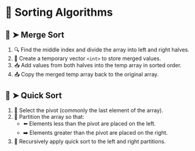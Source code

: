 <h1>🧠 Sorting Algorithms</h1>

<h2>📘 ➤ Merge Sort</h2>
<ol>
  <li>🔍 Find the middle index and divide the array into left and right halves.</li>
  <li>🧺 Create a temporary vector <code>&lt;int&gt;</code> to store merged values.</li>
  <li>📥 Add values from both halves into the temp array in sorted order.</li>
  <li>📤 Copy the merged temp array back to the original array.</li>
</ol>

<h2>📙 ➤ Quick Sort</h2>
<ol>
  <li>🎯 Select the pivot (commonly the last element of the array).</li>
  <li>
    🧩 Partition the array so that:
    <ul>
      <li>⬅️ Elements less than the pivot are placed on the left.</li>
      <li>➡️ Elements greater than the pivot are placed on the right.</li>
    </ul>
  </li>
  <li>🔁 Recursively apply quick sort to the left and right partitions.</li>
</ol>

